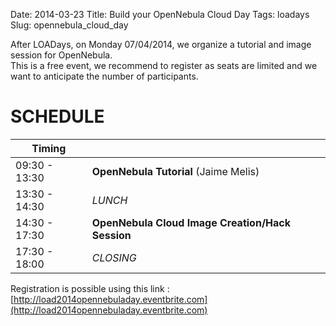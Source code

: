 Date: 2014-03-23
Title: Build your OpenNebula Cloud Day
Tags: loadays
Slug: opennebula_cloud_day

After LOADays, on Monday 07/04/2014, we organize a tutorial and image session for OpenNebula.  
This is a free event, we recommend to register as seats are limited and we want to anticipate the number of participants.


SCHEDULE
========


| Timing        | |
|---------------|-|
| 09:30 - 13:30 | __OpenNebula Tutorial__ (Jaime Melis) |
| 13:30 - 14:30 | _LUNCH_ |
| 14:30 - 17:30 | __OpenNebula Cloud Image Creation/Hack Session__ |
| 17:30 - 18:00 | _CLOSING_ |


Registration is possible using this link : [http://load2014opennebuladay.eventbrite.com](http://load2014opennebuladay.eventbrite.com)

